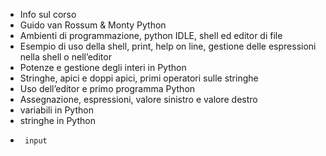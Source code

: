 * Info sul corso
* Guido van Rossum & Monty Python
* Ambienti di programmazione, python IDLE, shell ed editor di file
* Esempio di uso della shell, print, help on line, gestione delle espressioni nella shell o nell’editor
* Potenze e gestione degli interi in Python  
* Stringhe, apici e doppi apici, primi operatori sulle stringhe
* Uso dell’editor e primo programma Python
* Assegnazione, espressioni, valore sinistro e valore destro
* variabili in Python
* stringhe in Python
*      input

